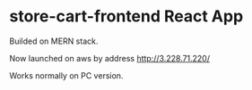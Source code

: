 # store-cart-frontend React App
Builded on MERN stack.


Now launched on aws by address http://3.228.71.220/

Works normally on PC version.

